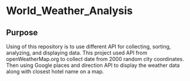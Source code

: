 # World_Weather_Analysis

## Purpose
Using of this repository is to use different API for collecting, sorting, analyzing, and displaying data.
This project used API from openWeatherMap.org to collect date from 2000 random city coordinates.  Then 
using Google places and direction API to display the weather data along with closest hotel name on a map.  